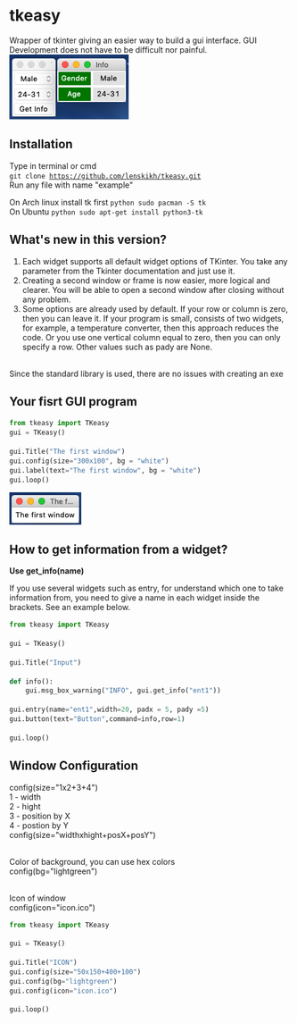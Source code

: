 # tkeasy
Wrapper of tkinter giving an easier way to build a gui interface. GUI Development does not have to be difficult nor painful.</br>
![Screenshot](/screenshots/droplist.png)

## Installation
Type in terminal or cmd</br>
<code>git clone https://github.com/lenskikh/tkeasy.git</code></br>
Run any file with name "example"

On Arch linux install tk first
    ```python
    sudo pacman -S tk
    ```
<br />
On Ubuntu
    ```python
    sudo apt-get install python3-tk 
    ```

## What's new in this version?

1. Each widget supports all default widget options of TKinter. You take any parameter from the Tkinter documentation and just use it.
2. Creating a second window or frame is now easier, more logical and clearer. You will be able to open a second window after closing without any problem.
3. Some options are already used by default. If your row or column is zero, then you can leave it. If your program is small, consists of two widgets, for example, a temperature converter, then this approach reduces the code. Or you use one vertical column equal to zero, then you can only specify a row. Other values such as pady are None. 
<br />
Since the standard library is used, there are no issues with creating an exe

## Your fisrt GUI program
```python
from tkeasy import TKeasy
gui = TKeasy()

gui.Title("The first window")
gui.config(size="300x100", bg = "white")
gui.label(text="The first window", bg = "white")
gui.loop()
```
![Screenshot](/screenshots/thefirst.png)

## How to get information from a widget? 

**Use get_info(name)**<br />

If you use several widgets such as entry, for understand which one to take information from, you need to give a name in each widget inside the brackets. See an example below.

```python
from tkeasy import TKeasy

gui = TKeasy()

gui.Title("Input")

def info():
    gui.msg_box_warning("INFO", gui.get_info("ent1"))

gui.entry(name="ent1",width=20, padx = 5, pady =5)
gui.button(text="Button",command=info,row=1)

gui.loop()
```

## Window Configuration

config(size="1x2+3+4") <br />
1 - width<br />
2 - hight <br />
3 - position by X<br />
4 - postion by  Y<br />
config(size="widthxhight+posX+posY") <br /><br />

Color of background, you can use hex colors<br />
config(bg="lightgreen")<br /><br />

Icon of window<br />
config(icon="icon.ico")<br />

```python
from tkeasy import TKeasy

gui = TKeasy()

gui.Title("ICON")
gui.config(size="50x150+400+100")
gui.config(bg="lightgreen")
gui.config(icon="icon.ico")

gui.loop()
```
